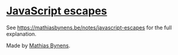 # [JavaScript escapes](https://mothereff.in/js-escapes)

See <https://mathiasbynens.be/notes/javascript-escapes> for the full explanation.

Made by [Mathias Bynens](https://mathiasbynens.be/).
